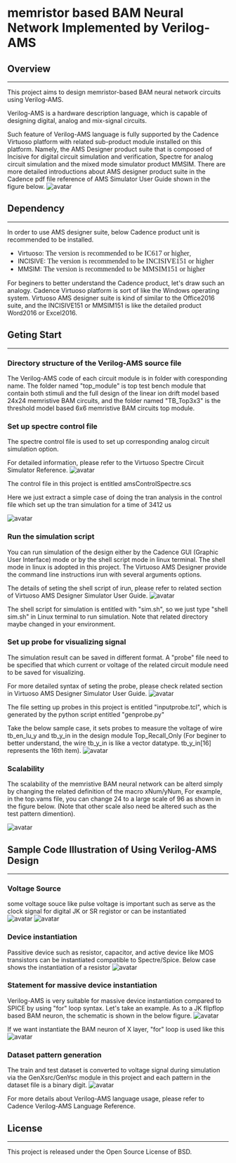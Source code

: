 # memristor based BAM Neural Network Implemented by Verilog-AMS 

## Overview
-----------------------------------------------
<!--project purpose--> 
This project aims to design memristor-based BAM neural network circuits using Verilog-AMS.  
<!--brief illustration of Verilog-AMS-->
Verilog-AMS is a hardware description language, which is capable of designing digital, analog and mix-signal circuits. 
<!--brief illustration of Cadence virtuoso,spectre and AMS designer -->
Such feature of Verilog-AMS language is fully supported by the Cadence Virtuoso platform with related sub-product module installed on this platform. Namely, the AMS Designer product suite that is composed of Incisive for digital circuit simulation and verification, Spectre for analog circuit simulation and the mixed mode simulator product MMSIM.
There are more detailed introductions about AMS designer product suite in the Cadence pdf file reference of AMS Simulator User Guide shown in the figure below. 
![avatar](./Image/amsEnvUsrGuide.jpg)

## Dependency
-----------------------------------------------
In order to use AMS designer suite, below Cadence product unit is recommended to be installed.
* Virtuoso: <font face= "times new man" size =3> The version is recommended to be IC617 or higher</font>,
* INCISIVE: <font face= "times new man" size =3> The version is recommended to be INCISIVE151 or higher</font>
* MMSIM: <font face= "times new man" size =3> The version is recommended to be MMSIM151 or higher</font>

For beginers to better understand the Cadence product, let's draw such an analogy. Cadence Virtuoso platform is sort of like the Windows operating system. Virtuoso AMS designer suite is kind of similar to the Office2016 suite, and the INCISIVE151 or MMSIM151 is like the detailed product Word2016 or Excel2016.

## Geting Start
-----------------------------------------------
### Directory structure of the Verilog-AMS source file
The Verilog-AMS code of each circuit module is in folder with coresponding name. The folder named "top\_module" is top test bench module that contain both stimuli and the full design of the linear ion drift model based 24x24 memristive BAM circuits, and the folder named "TB\_Top3x3" is the threshold model based 6x6 memristive BAM circuits top module.

### Set up spectre control file
<!--usage -->
The spectre control file is used to set up corresponding analog circuit simulation option. 
<!--Reference -->
For detailed information, please refer to the Virtuoso Spectre Circuit Simulator Reference.
![avatar](./Image/spectre_ctrl.jpg)
<!--file name -->
The control file in this project is entitled amsControlSpectre.scs 
<!--case illustration -->
Here we just extract a simple case of doing the tran analysis in the control file which set up the tran simulation for a time of 3412 us 

![avatar](./Image/tran_setup.jpg)

### Run the simulation script
<!--Usage -->
You can run simulation of the design either by the Cadence GUI (Graphic User Interface) mode or by the shell script mode in linux terminal. The shell mode in linux is adopted in this project. The Virtuoso AMS Designer provide the command line instructions irun with several arguments options.   
<!--Reference -->
The details of seting the shell script of irun, please refer to related section of Virtuoso AMS Designer Simulator User Guide.
![avatar](./Image/irun.jpg)
<!--file name -->
The shell script for simulation is entitled with "sim.sh", so we just type "shell sim.sh" in Linux terminal to run simulation. Note that related directory maybe changed in your environment.
<!--one case illustration -->

### Set up probe for visualizing signal 
<!--usage -->
The simulation result can be saved in different format. A "probe" file need to be specified that which current or voltage of the related circuit module need to be saved for visualizing. 
<!--Reference -->
For more detailed syntax of seting the probe, please check related section in Virtuoso AMS Designer Simulator User Guide. 
![avatar](./Image/probe_syntax.jpg) 
<!--file name -->
The file setting up probes in this project is entitled "inputprobe.tcl", which is generated by the python script entitled "genprobe.py"
<!--one case illustration -->
Take the below sample case, it sets probes to measure the voltage of wire tb\_en\_lu\_y and tb\_y\_in in the design module Top\_Recall\_Only (For beginer to better understand, the wire tb\_y\_in is like a vector datatype. tb\_y\_in[16] represents the 16th item). 
![avatar](./Image/probe.jpg)

### Scalability
The scalability of the memristive BAM neural network can be alterd simply by changing the related definition of the macro xNum/yNum, For example, in the top.vams file, you can change 24 to a large scale of 96 as shown in the figure below. (Note that other scale also need be altered such as the test pattern dimention).

![avatar](./Image/scale.jpg) 

## Sample Code Illustration of Using Verilog-AMS Design
-----------------------------------------------
### Voltage Source 
some voltage souce like pulse voltage is important such as serve as the clock signal for digital JK or SR registor or can be instantiated  
![avatar](./Image/pulse.jpg)
![avatar](./Image/pulse_code.jpg)
### Device instantiation 
Passitive device such as resistor, capacitor, and active device like MOS transistors can be instantiated compatible to Spectre/Spice. Below case shows the instantiation of a resistor
![avatar](./Image/resistor_code.jpg)

### Statement for massive device instantiation
Verilog-AMS is very suitable for massive device instantiation compared to SPICE by using "for" loop syntax. 
Let's take an example. As to a JK flipflop based BAM neuron, the schematic is shown in the below figure.
![avatar](./Image/neuron_circuit.jpg)

If we want instantiate the BAM neuron of X layer, "for" loop is used like this
![avatar](./Image/for_loop.jpg)
  
### Dataset pattern generation
The train and test dataset is converted to voltage signal during simulation via the GenXsrc/GenYsc module in this project and each pattern in the dataset file is a binary digit. 
![avatar](./Image/data_generation_code.jpg)

For more details about Verilog-AMS language usage, please refer to Cadence Verilog-AMS Language Reference.

## License
-----------------------------------------------------
This project is released under the Open Source License of BSD.

